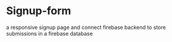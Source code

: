 # Signup-form
 a responsive signup page and connect firebase backend to store submissions in a firebase database
